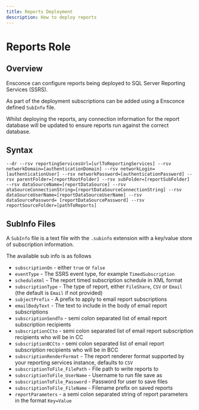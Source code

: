 ```yaml
---
title: Reports Deployment
description: How to deploy reports
---
```


# Reports Role

## Overview

Ensconce can configure reports being deployed to SQL Server Reporting Services (SSRS).

As part of the deployment subscriptions can be added using a Ensconce defined `SubInfo` file.

Whilst deploying the reports, any connection information for the report database will be updated to ensure reports run against the correct database.

## Syntax

`--dr --rsv reportingServicesUrl=[urlToReportingServices] --rsv networkDomain=[authenticationDomain] --rsv networkLogin=[authenticationUser] --rsv networkPassword=[authenticationPassword] --rsv parentFolder=[reportRootFolder] --rsv subFolder=[reportSubFolder] --rsv dataSourceName=[reportDataSource] --rsv  ataSourceConnectionString=[reportDataSourceConnectionString] --rsv dataSourceUserName=[reportDataSourceUserName] --rsv dataSourcePassword= [reportDataSourcePassword] --rsv reportSourceFolder=[pathToReports]`

## SubInfo Files

A `SubInfo` file is a text file with the `.subinfo` extension with a key/value store of subscription information.

The available sub info is as follows

* `subscriptionOn` - either `true` or `false`
* `eventType` - The SSRS event type, for example `TimedSubscription`
* `scheduleXml` - The report timed subscription schedule in XML format
* `subscriptionType` - The type of report, either `FileShare`, `CSV` or `Email` (the default is `Email` if not provided)
* `subjectPrefix` - A prefix to apply to email report subscriptions
* `emailBodyText` - The text to include in the body of email report subscriptions
* `subscriptionSendTo` - semi colon separated list of email report subscription recipients
* `subscriptionCCto` - semi colon separated list of email report subscription recipients who will be in CC
* `subscriptionBCCto` - semi colon separated list of email report subscription recipients who will be in BCC
* `subscriptionRenderFormat` - The report renderer format supported by your reporting services instance, defaults to `CSV`
* `subscriptionToFile_FilePath` - File path to write reports to
* `subscriptionToFile_UserName` - Username to run file save as
* `subscriptionToFile_Password` - Password for user to save files
* `subscriptionToFile_FileName` - Filename prefix on saved reports
* `reportParameters` - a semi colon separated string of report parameters in the format `Key=Value`
